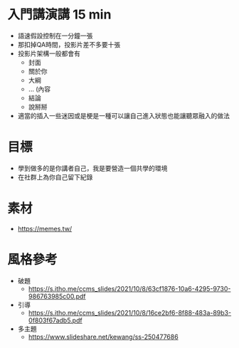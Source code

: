 # 入門講演講 15 min
* 語速假設控制在一分鐘一張
* 那扣掉QA時間，投影片差不多要十張
* 投影片架構一般都會有
  * 封面
  * 關於你
  * 大綱
  * ... (內容
  * 結論
  * 說掰掰
* 適當的插入一些迷因或是梗是一種可以讓自己進入狀態也能讓聽眾融入的做法 

# 目標
* 學到做多的是你講者自己，我是要營造一個共學的環境
* 在社群上為你自己留下紀錄

# 素材
* https://memes.tw/

# 風格參考
* 破題
  * https://s.itho.me/ccms_slides/2021/10/8/63cf1876-10a6-4295-9730-986763985c00.pdf 
* 引導
  * https://s.itho.me/ccms_slides/2021/10/8/16ce2bf6-8f88-483a-89b3-0f803f67adb5.pdf 
* 多主題
  * https://www.slideshare.net/kewang/ss-250477686 

